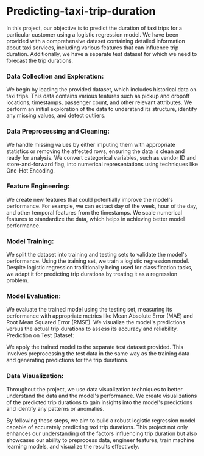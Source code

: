 # Predicting-taxi-trip-duration

In this project, our objective is to predict the duration of taxi trips for a particular customer using a logistic regression model. We have been provided with a comprehensive dataset containing detailed information about taxi services, including various features that can influence trip duration. Additionally, we have a separate test dataset for which we need to forecast the trip durations.

### Data Collection and Exploration:

We begin by loading the provided dataset, which includes historical data on taxi trips. This data contains various features such as pickup and dropoff locations, timestamps, passenger count, and other relevant attributes.
We perform an initial exploration of the data to understand its structure, identify any missing values, and detect outliers.

### Data Preprocessing and Cleaning:

We handle missing values by either imputing them with appropriate statistics or removing the affected rows, ensuring the data is clean and ready for analysis.
We convert categorical variables, such as vendor ID and store-and-forward flag, into numerical representations using techniques like One-Hot Encoding.

### Feature Engineering:

We create new features that could potentially improve the model's performance. For example, we can extract day of the week, hour of the day, and other temporal features from the timestamps.
We scale numerical features to standardize the data, which helps in achieving better model performance.

### Model Training:

We split the dataset into training and testing sets to validate the model's performance.
Using the training set, we train a logistic regression model. Despite logistic regression traditionally being used for classification tasks, we adapt it for predicting trip durations by treating it as a regression problem.

### Model Evaluation:

We evaluate the trained model using the testing set, measuring its performance with appropriate metrics like Mean Absolute Error (MAE) and Root Mean Squared Error (RMSE).
We visualize the model's predictions versus the actual trip durations to assess its accuracy and reliability.
Prediction on Test Dataset:

We apply the trained model to the separate test dataset provided. This involves preprocessing the test data in the same way as the training data and generating predictions for the trip durations.

### Data Visualization:

Throughout the project, we use data visualization techniques to better understand the data and the model's performance.
We create visualizations of the predicted trip durations to gain insights into the model's predictions and identify any patterns or anomalies.

By following these steps, we aim to build a robust logistic regression model capable of accurately predicting taxi trip durations. This project not only enhances our understanding of the factors influencing trip duration but also showcases our ability to preprocess data, engineer features, train machine learning models, and visualize the results effectively.
